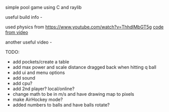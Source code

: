simple pool game using C and raylib

useful build info - [](https://github.com/raysan5/raylib/blob/master/projects/CMake/README.md)

used physics from https://www.youtube.com/watch?v=ThhdlMbGT5g
[code from video](https://github.com/matthias-research/pages/blob/master/tenMinutePhysics/03-billiard.html)

another useful video - [](https://www.youtube.com/watch?v=guWIF87CmBg)

TODO:
* add pockets/create a table
* add max power and scale distance dragged back when hitting q ball
* add ui and menu options
* add sound
* add cpu?
* add 2nd player? local/online?
* change math to be in m/s and have drawing map to pixels
* make AirHockey mode?
* added numbers to balls and have balls rotate?
